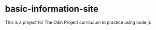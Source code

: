 # basic-information-site
This is a project for The Odin Project curriculum to practice using node.js
